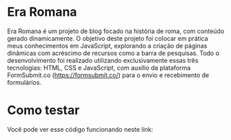 # Era Romana
Era Romana é um projeto de blog focado na história de roma, com conteúdo gerado dinamicamente.
O objetivo deste projeto foi colocar em prática meus conhecimentos em JavaScript, explorando a criação de páginas dinâmicas com acréscimo de recursos como a barra de pesquisas.
Todo o desenvolvimento foi realizado utilizando exclusivamente essas três tecnologias: HTML, CSS e JavaScript, com auxílio da plataforma FormSubmit.co (https://formsubmit.co/) para o envio e recebimento de formulários.

# Como testar
Você pode ver esse código funcionando neste link: 
